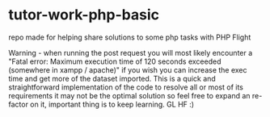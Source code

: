 # tutor-work-php-basic
repo made for helping share solutions to some php tasks with PHP Flight

Warning - when running the post request you will most likely encounter a "Fatal error: Maximum execution time of 120 seconds exceeded (somewhere in xampp / apache)"
if you wish you can increase the exec time and get more of the dataset imported. This is a quick and straightforward implementation of the code to resolve all or most of its requirements it may not be the optimal solution so feel free to expand an re-factor on it, important thing is to keep learning. GL HF :)
